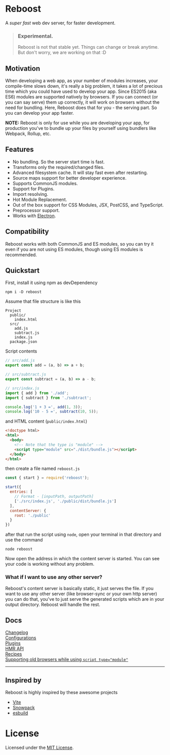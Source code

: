 # Reboost
A *super fast* web dev server, for faster development.

> ### Experimental.
> Reboost is not that stable yet.
> Things can change or break anytime.
> But don't worry, we are working on that :D

## Motivation
When developing a web app, as your number of modules increases,
your compile-time slows down, it's really a big problem, it takes a lot of precious
time which you could have used to develop your app. Since ES2015 (aka ES6) modules
are supported natively by browsers. If you can connect (or you can say serve) them
up correctly, it will work on browsers without the need for bundling. Here, Reboost
does that for you - the serving part. So you can develop your app faster.

**NOTE:**
Reboost is only for use while you are developing your app, for production you've to
bundle up your files by yourself using bundlers like Webpack, Rollup, etc.

## Features
- No bundling. So the server start time is fast.
- Transforms only the required/changed files.
- Advanced filesystem cache. It will stay fast even after restarting.
- Source maps support for better developer experience.
- Supports CommonJS modules.
- Support for Plugins.
- Import resolving.
- Hot Module Replacement.
- Out of the box support for CSS Modules, JSX, PostCSS, and TypeScript.
- Preprocessor support.
- Works with [Electron](https://www.electronjs.org/).

## Compatibility
Reboost works with both CommonJS and ES modules, so you can try it even
if you are not using ES modules, though using ES modules is recommended.

## Quickstart
First, install it using npm as devDependency
```shell
npm i -D reboost
```
Assume that file structure is like this
```
Project
  public/
    index.html
  src/
    add.js
    subtract.js
    index.js
  package.json
```
Script contents
```js
// src/add.js
export const add = (a, b) => a + b;

// src/subtract.js
export const subtract = (a, b) => a - b;

// src/index.js
import { add } from './add';
import { subtract } from './subtract';

console.log('1 + 3 =', add(1, 3));
console.log('10 - 5 =', subtract(10, 5));
```
and HTML content (`public/index.html`)
```html
<!doctype html>
<html>
  <body>
    <!-- Note that the type is "module" -->
    <script type="module" src="./dist/bundle.js"></script>
  </body>
</html>
```

then create a file named `reboost.js`
```js
const { start } = require('reboost');

start({
  entries: [
    // Format - [inputPath, outputPath]
    ['./src/index.js', './public/dist/bundle.js']
  ],
  contentServer: {
    root: './public'
  }
})
```
after that run the script using `node`, open your terminal in that directory and use the command
```shell
node reboost
```
Now open the address in which the content server is started. You can see your code is working without any problem.

### What if I want to use any other server?
Reboost's content server is basically static, it just serves the file. If you want
to use any other server (like browser-sync or your own http server) you can do that,
you've to just serve the generated scripts which are in your output directory.
Reboost will handle the rest.

## Docs
[Changelog](https://github.com/sarsamurmu/reboost/blob/master/CHANGELOG.md)\
[Configurations](https://github.com/sarsamurmu/reboost/blob/master/docs/configurations.md)\
[Plugins](https://github.com/sarsamurmu/reboost/blob/master/docs/plugins.md)\
[HMR API](https://github.com/sarsamurmu/reboost/blob/master/docs/hmr.md)\
[Recipes](https://github.com/sarsamurmu/reboost/blob/master/docs/recipes.md)\
[Supporting old browsers while using `script type="module"`](https://github.com/sarsamurmu/reboost/blob/master/docs/supporting-old-browsers.md)

---

## Inspired by
Reboost is highly inspired by these awesome projects
- [Vite](https://github.com/vuejs/vite)
- [Snowpack](https://github.com/pikapkg/snowpack)
- [esbuild](https://github.com/evanw/esbuild)

# License
Licensed under the [MIT License](https://github.com/sarsamurmu/reboost/blob/master/LICENSE).
